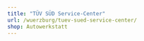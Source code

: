 ```yaml
---
title: "TÜV SÜD Service-Center"
url: /wuerzburg/tuev-sued-service-center/
shop: Autowerkstatt
---
```

